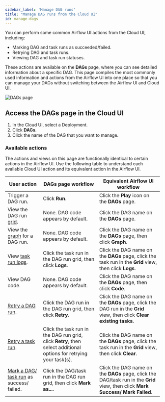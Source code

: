 ```yaml
---
sidebar_label: 'Manage DAG runs'
title: "Manage DAG runs from the Cloud UI"
id: manage-dags
---
```


You can perform some common Airflow UI actions from the Cloud UI, including:

- Marking DAG and task runs as succeeded/failed.
- Retrying DAG and task runs.
- Viewing DAG and task run statuses.

These actions are available on the **DAGs** page, where you can see detailed information about a specific DAG. This page compiles the most commonly used information and actions from the Airflow UI into one place so that you can manage your DAGs without switching between the Airflow UI and Cloud UI.

![DAGs page](/img/docs/DAGs-overview.png)

## Access the DAGs page in the Cloud UI

1. In the Cloud UI, select a Deployment.
2. Click **DAGs**.
3. Click the name of the DAG that you want to manage.

### Available actions

The actions and views on this page are functionally identical to certain actions in the Airflow UI. Use the following table to understand each available Cloud UI action and its equivalent action in the Airflow UI. 

| User action                              | **DAGs** page workflow                                                 | Equivalent Airflow UI workflow                                                                                                  |
| ---------------------------------------- | ---------------------------------------------------------------------- | ------------------------------------------------------------------------------------------------------------------------------- |
| Trigger a DAG run.                        | Click **Run**.                                                          | Click the **Play** icon on the **DAGs** page.                                                                                   |
| View the DAG run [grid](https://airflow.apache.org/docs/apache-airflow/stable/ui.html#grid-view).                    | None. DAG code appears by default.                                     | Click the DAG name on the **DAGs** page.                                                                                        |
| View the [graph](https://airflow.apache.org/docs/apache-airflow/stable/ui.html#graph-view) for a DAG run.                   | None. DAG code appears by default.                                     | Click the DAG name on the **DAGs** page, then click **Graph**.                                                                                        |
| View [task run logs](https://airflow.apache.org/docs/apache-airflow/stable/administration-and-deployment/logging-monitoring/logging-tasks.html).                       | Click the task run in the DAG run grid, then click **Logs**.                                | Click the DAG name on the **DAGs** page, click the task run in the **Grid** view, then click **Logs**.                          |
| View DAG code.                            | None. DAG code appears by default.                                     | Click the DAG name on the **DAGs** page, then click **Code**.                                                                   |
| [Retry a DAG run](https://airflow.apache.org/docs/apache-airflow/stable/core-concepts/dag-run.html#re-run-dag).                   | Click the DAG run in the DAG run grid, then click **Retry**.      | Click the DAG name on the **DAGs** page, click the DAG run in the **Grid** view, then click **Clear existing tasks**.      |
| [Retry a task run](https://airflow.apache.org/docs/apache-airflow/stable/core-concepts/dag-run.html#re-run-tasks).                   | Click the task run in the DAG run grid, click **Retry**, then select additional options for retrying your task(s).   | Click the DAG name on the **DAGs** page, click the task run in the **Grid** view, then click **Clear**.      |
| [Mark a DAG/ task run](https://airflow.apache.org/docs/apache-airflow/stable/core-concepts/dag-run.html#dag-run-status) as success/ failed. | Click the DAG/task run in the DAG run grid, then click **Mark as...**. | Click the DAG name on the **DAGs** page, click the DAG/task run in the **Grid** view, then click **Mark Success/ Mark Failed**. |


